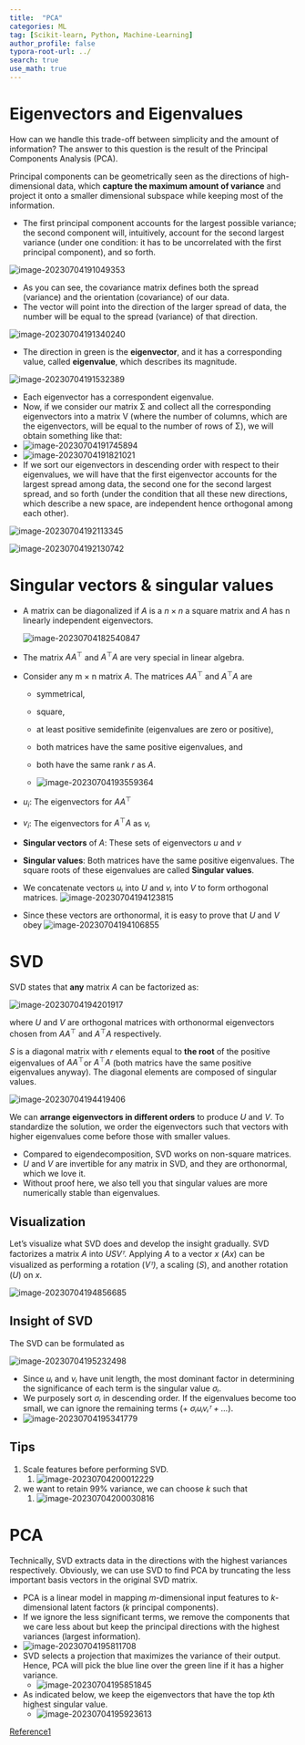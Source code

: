 ```yaml
---
title:  "PCA"
categories: ML
tag: [Scikit-learn, Python, Machine-Learning]
author_profile: false
typora-root-url: ../
search: true
use_math: true
---
```


# Eigenvectors and Eigenvalues

How can we handle this trade-off between simplicity and the amount of information? The answer to this question is the result of the Principal Components Analysis (PCA).

Principal components can be geometrically seen as the directions of high-dimensional data, which **capture the maximum amount of variance** and project it onto a smaller dimensional subspace while keeping most of the information.

- The first principal component accounts for the largest possible variance; the second component will, intuitively, account for the second largest variance (under one condition: it has to be uncorrelated with the first principal component), and so forth.

![image-20230704191049353](/images/2023-07-04-PCA/image-20230704191049353.png)

- As you can see, the covariance matrix defines both the spread (variance) and the orientation (covariance) of our data.
- The vector will point into the direction of the larger spread of data, the number will be equal to the spread (variance) of that direction.

![image-20230704191340240](/images/2023-07-04-PCA/image-20230704191340240.png)

- The direction in green is the **eigenvector**, and it has a corresponding value, called **eigenvalue**, which describes its magnitude.

![image-20230704191532389](/images/2023-07-04-PCA/image-20230704191532389.png)

-  Each eigenvector has a correspondent eigenvalue.
- Now, if we consider our matrix Σ and collect all the corresponding eigenvectors into a matrix V (where the number of columns, which are the eigenvectors, will be equal to the number of rows of Σ), we will obtain something like that:
- ![image-20230704191745894](/images/2023-07-04-PCA/image-20230704191745894.png)
- ![image-20230704191821021](/images/2023-07-04-PCA/image-20230704191821021.png)
- If we sort our eigenvectors in descending order with respect to their eigenvalues, we will have that the first eigenvector accounts for the largest spread among data, the second one for the second largest spread, and so forth (under the condition that all these new directions, which describe a new space, are independent hence orthogonal among each other).

![image-20230704192113345](/images/2023-07-04-PCA/image-20230704192113345.png)

![image-20230704192130742](/images/2023-07-04-PCA/image-20230704192130742.png)

# Singular vectors & singular values

- A matrix can be diagonalized if *A* is a $n \times n$ a square matrix and *A* has n linearly independent eigenvectors. 

  ![image-20230704182540847](/images/2023-07-04-Feature_selection/image-20230704182540847.png)

- The matrix $AA^{\top}$ and $A^{\top}A$ are very special in linear algebra. 

- Consider any m × n matrix $A$. The matrices $AA^{\top}$ and $A^{\top}A$ are

  - symmetrical,

  - square,

  - at least positive semidefinite (eigenvalues are zero or positive),

  - both matrices have the same positive eigenvalues, and

  - both have the same rank $r$ as $A$.
  - ![image-20230704193559364](/images/2023-07-04-PCA/image-20230704193559364.png)

- $u_i$: The eigenvectors for $AA^{\top}$
- $v_i$: The eigenvectors for $A^{\top}A$ as *vᵢ* 
-  **Singular vectors** of *A*: These sets of eigenvectors *u* and *v*
- **Singular values**: Both matrices have the same positive eigenvalues. The square roots of these eigenvalues are called **Singular values**.
- We concatenate vectors *uᵢ* into *U* and *vᵢ* into *V* to form orthogonal matrices. ![image-20230704194123815](/images/2023-07-04-PCA/image-20230704194123815.png)
- Since these vectors are orthonormal, it is easy to prove that *U* and *V* obey ![image-20230704194106855](/images/2023-07-04-PCA/image-20230704194106855.png)

# SVD

SVD states that **any** matrix *A* can be factorized as:

![image-20230704194201917](/images/2023-07-04-PCA/image-20230704194201917.png)

where *U* and *V* are orthogonal matrices with orthonormal eigenvectors chosen from  $AA^{\top}$ and $A^{\top}A$ respectively.

$S$ is a diagonal matrix with *r* elements equal to **the root** of the positive eigenvalues of $AA^{\top}$or $A^{\top}A$ (both matrics have the same positive eigenvalues anyway). The diagonal elements are composed of singular values.

![image-20230704194419406](/images/2023-07-04-PCA/image-20230704194419406.png)

We can **arrange eigenvectors in different orders** to produce *U* and *V*. To standardize the solution, we order the eigenvectors such that vectors with higher eigenvalues come before those with smaller values.

- Compared to eigendecomposition, SVD works on non-square matrices.
- *U* and *V* are invertible for any matrix in SVD, and they are orthonormal, which we love it.
- Without proof here, we also tell you that singular values are more numerically stable than eigenvalues.

## Visualization

Let’s visualize what SVD does and develop the insight gradually. SVD factorizes a matrix *A* into *USVᵀ.* Applying *A* to a vector *x* (*Ax*) can be visualized as performing a rotation (*Vᵀ)*, a scaling (*S*), and another rotation (*U*) on *x*.

![image-20230704194856685](/images/2023-07-04-PCA/image-20230704194856685.png)

## Insight of SVD

The SVD can be formulated as

![image-20230704195232498](/images/2023-07-04-PCA/image-20230704195232498.png)

- Since *uᵢ* and *vᵢ* have unit length, the most dominant factor in determining the significance of each term is the singular value *σᵢ*.
- We purposely sort *σᵢ* in descending order. If the eigenvalues become too small, we can ignore the remaining terms (+ *σᵢuᵢvᵢᵀ + …*).
- ![image-20230704195341779](/images/2023-07-04-PCA/image-20230704195341779.png)

## Tips

1. Scale features before performing SVD.
   1. ![image-20230704200012229](/images/2023-07-04-PCA/image-20230704200012229.png)
2. we want to retain 99% variance, we can choose *k* such that 
   1. ![image-20230704200030816](/images/2023-07-04-PCA/image-20230704200030816.png)

# PCA

Technically, SVD extracts data in the directions with the highest variances respectively. Obviously, we can use SVD to find PCA by truncating the less important basis vectors in the original SVD matrix.

- PCA is a linear model in mapping *m*-dimensional input features to *k*-dimensional latent factors (*k* principal components). 
- If we ignore the less significant terms, we remove the components that we care less about but keep the principal directions with the highest variances (largest information).
- ![image-20230704195811708](/images/2023-07-04-PCA/image-20230704195811708.png)
- SVD selects a projection that maximizes the variance of their output. Hence, PCA will pick the blue line over the green line if it has a higher variance.
  - ![image-20230704195851845](/images/2023-07-04-PCA/image-20230704195851845.png)
- As indicated below, we keep the eigenvectors that have the top *k*th highest singular value.
  - ![image-20230704195923613](/images/2023-07-04-PCA/image-20230704195923613.png)



[Reference1](https://medium.com/@jonathan-hui/machine-learning-singular-value-decomposition-svd-principal-component-analysis-pca-1d45e885e491)
